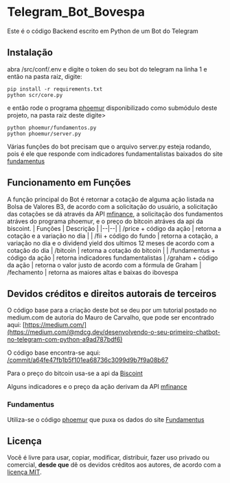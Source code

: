 # Telegram_Bot_Bovespa
Este é o código Backend escrito em Python de um Bot do Telegram

## Instalação
abra /src/conf/.env e digite o token do seu bot do telegram na linha 1 e então na pasta raiz, digite:

    pip install -r requirements.txt
    python scr/core.py

e então rode o programa [phoemur](https://github.com/phoemur/fundamentus) disponibilizado como submódulo deste projeto, na pasta raiz deste digite>

    python phoemur/fundamentos.py
    python phoemur/server.py

Várias funções do bot precisam que o arquivo server.py esteja rodando, pois é ele que responde com indicadores fundamentalistas baixados do site [fundamentus](https://fundamentus.com.br/)

## Funcionamento em Funções
A função principal do Bot é retornar a cotação de alguma ação listada na Bolsa de Valores B3, de acordo com a solicitação do usuário, a solicitação das cotações se dá através da API [mfinance](https://mfinance.com.br/swagger/index.html), a solicitação dos fundamentos atráves do programa phoemur, e o preço do bitcoin atráves da api da biscoint.
| Funções | Descrição |
|--|--|
| /price + código da ação | retorna a cotação e a variação no dia |
| /fii + código do fundo | retorna a cotação, a variação no dia e o dividend yield dos ultimos 12 meses de acordo com a cotação do dia
| /bitcoin	| retorna a cotação do bitcoin |
| /fundamentus + código da ação | retorna indicadores fundamentalistas
| /graham + código da ação | retorna o valor justo de acordo com a fórmula de Graham
| /fechamento | retorna as maiores altas e baixas do ibovespa

## Devidos créditos e direitos autorais de terceiros
O código base para a criação deste bot se deu por um tutorial postado no medium.com de autoria do Mauro de Carvalho, que pode ser encontrado aqui: [https://medium.com/](https://medium.com/@mdcg.dev/desenvolvendo-o-seu-primeiro-chatbot-no-telegram-com-python-a9ad787bdf6)

O código base encontra-se aqui: [/commit/a64fe47fb1b5f101ea68736c3099d9b7f9a08b67](https://github.com/vitorgamer58/Telegram_Bot_Bovespa/commit/a64fe47fb1b5f101ea68736c3099d9b7f9a08b67)

Para o preço do bitcoin usa-se a api da [Biscoint](https://biscoint.io/)

Alguns indicadores e o preço da ação derivam da API [mfinance](https://mfinance.com.br/swagger/index.html)

### Fundamentus
Utiliza-se o código [phoemur](https://github.com/phoemur/fundamentus) que puxa os dados do site [Fundamentus](https://fundamentus.com.br/) 

## Licença
Você é livre para usar, copiar, modificar, distribuir, fazer uso privado ou comercial, **desde que** dê os devidos créditos aos autores, de acordo com a [licença MIT](https://github.com/vitorgamer58/Telegram_Bot_Bovespa/blob/master/LICENSE).